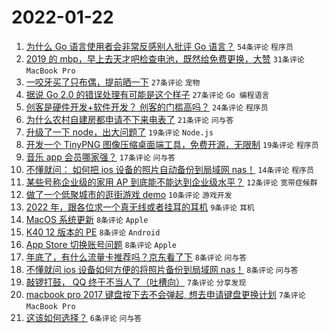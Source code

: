 # 2022-01-22

1. [为什么 Go 语言使用者会非常反感别人批评 Go 语言？](https://www.v2ex.com/t/829884) `54条评论` `程序员`
1. [2019 的 mbp，早上去天才吧检查电池，既然给免费更换，大赞](https://www.v2ex.com/t/829866) `31条评论` `MacBook Pro`
1. [一咬牙买了只布偶，提前晒一下](https://www.v2ex.com/t/829893) `27条评论` `宠物`
1. [据说 Go 2.0 的错误处理有可能是这个样子](https://www.v2ex.com/t/829865) `27条评论` `Go 编程语言`
1. [创客是硬件开发+软件开发？ 创客的门槛高吗？](https://www.v2ex.com/t/829892) `24条评论` `程序员`
1. [为什么农村自建房都申请不下来电表了](https://www.v2ex.com/t/829847) `21条评论` `问与答`
1. [升级了一下 node，出大问题了](https://www.v2ex.com/t/829871) `19条评论` `Node.js`
1. [开发一个 TinyPNG 图像压缩桌面端工具，免费开源，无限制](https://www.v2ex.com/t/829856) `19条评论` `程序员`
1. [音乐 app 会员哪家强？](https://www.v2ex.com/t/829880) `17条评论` `问与答`
1. [不懂就问： 如何把 ios 设备的照片自动备份到局域网 nas！](https://www.v2ex.com/t/829873) `14条评论` `程序员`
1. [某些号称企业级的家用 AP 到底能不能达到企业级水平？](https://www.v2ex.com/t/829877) `12条评论` `宽带症候群`
1. [做了一个低聚城市的逛街游戏 demo](https://www.v2ex.com/t/829889) `10条评论` `游戏开发`
1. [2022 年，跟各位求一个真无线或者挂耳的耳机](https://www.v2ex.com/t/829851) `9条评论` `耳机`
1. [MacOS 系统更新](https://www.v2ex.com/t/829906) `8条评论` `Apple`
1. [K40 12 版本的 PE](https://www.v2ex.com/t/829902) `8条评论` `Android`
1. [App Store 切换账号问题](https://www.v2ex.com/t/829876) `8条评论` `Apple`
1. [年底了，有什么流量卡推荐吗？京东看了下](https://www.v2ex.com/t/829868) `8条评论` `问与答`
1. [不懂就问 ios 设备如何方便的将照片备份到局域网 nas！](https://www.v2ex.com/t/829861) `8条评论` `问与答`
1. [敲锣打鼓， QQ 终于不当人了（吐槽向）](https://www.v2ex.com/t/829922) `7条评论` `分享发现`
1. [macbook pro 2017 键盘按下去不会弹起, 想去申请键盘更换计划](https://www.v2ex.com/t/829888) `7条评论` `MacBook Pro`
1. [这该如何选择？](https://www.v2ex.com/t/829850) `6条评论` `问与答`
